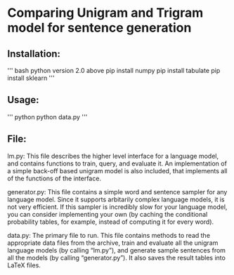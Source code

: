 # Comparing Unigram and Trigram model for sentence generation

## Installation:
''' bash
python version 2.0 above
pip install numpy
pip install tabulate
pip install sklearn
'''

## Usage:
''' python
python data.py
'''
        
## File:
lm.py: This file describes the higher level interface for a language model, and contains functions to train, query, and evaluate it. An implementation of a simple back-off based unigram model is also included, that implements all of the functions
of the interface.

generator.py: This file contains a simple word and sentence sampler for any language model. Since it supports arbitarily complex language models, it is not very efficient. If this sampler is incredibly slow for your language model, you can consider implementing your own (by caching the conditional probability tables, for example, instead of computing it for every word).

data.py: The primary file to run. This file contains methods to read the appropriate data files from the archive, train and evaluate all the unigram language models (by calling “lm.py”), and generate sample sentences from all the models (by calling  “generator.py”). It also saves the result tables into LaTeX files.
